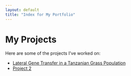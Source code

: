 ```yaml
---
layout: default
title: "Index for My Portfolio"
---
```

# My Projects
Here are some of the projects I've worked on:
- [Lateral Gene Transfer in a Tanzanian Grass Population](/Projects/1_Lateral_Gene_Transfer_in_a_Tanzanian_grass_population.md)
- [Project 2](project2)
